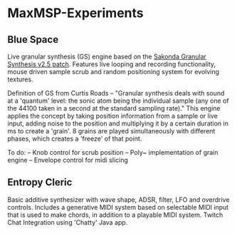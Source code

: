 # MaxMSP-Experiments
  ## Blue Space
Live granular synthesis (GS) engine based on the [Sakonda Granular Synthesis v2.5 patch](http://formantbros.jp/sako/download.html). Features live looping and recording functionality, mouse driven sample scrub and random positioning system for evolving textures.

Definition of GS from Curtis Roads – "Granular synthesis deals with sound at a 'quantum' level: the sonic atom being the individual sample (any one of the 44100 taken in a second at the standard sampling rate)." This engine applies the concept by taking position information from a sample or live input, adding noise to the position and multiplying it by a certain duration in ms to create a 'grain'. 8 grains are played simultaneously with different phases, which creates a 'freeze' of that point.

To do:
– Knob control for scrub position
– Poly~ implementation of grain engine
– Envelope control for midi slicing

  ## Entropy Cleric
Basic additive synthesizer with wave shape, ADSR, filter, LFO and overdrive controls. Includes a generative MIDI system based on selectable MIDI input that is used to make chords, in addition to a playable MIDI system. Twitch Chat Integration using 'Chatty' Java app.

